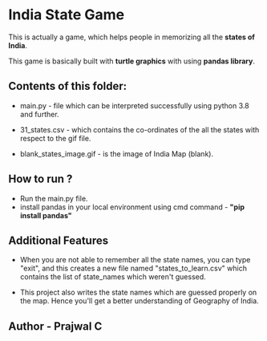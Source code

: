 # India State Game

This is actually a game, which helps people in memorizing all the **states of India**.

This game is basically built with **turtle graphics** with using **pandas library**.

## Contents of this folder:
  - main.py - file which can be interpreted successfully using python 3.8 and further.

  - 31_states.csv - which contains the co-ordinates of the all the states with respect to the gif file.

  - blank_states_image.gif - is the image of India Map (blank).


## How to run ?
- Run the main.py file.
- install pandas in your local environment using cmd command - **"pip install pandas"** 


## Additional Features
- When you are not able to remember all the state names, you can type "exit", and this creates a new file named "states_to_learn.csv" which contains the list of state_names which weren't guessed. 

- This project also writes the state names which are guessed properly on the map. Hence you'll get a better understanding of Geography of India.


## Author - **Prajwal C**
